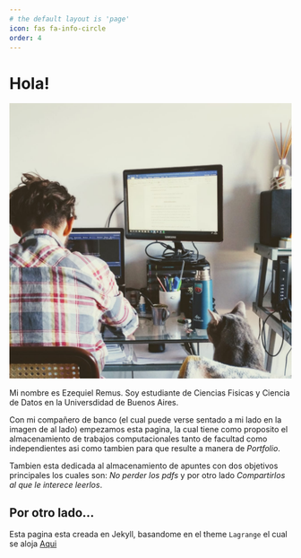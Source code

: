 ```yaml
---
# the default layout is 'page'
icon: fas fa-info-circle
order: 4
---
```


# Hola!

![Yo y mi compañero de banco.](/assets/img/portada_EW.jpg)

Mi nombre es Ezequiel Remus. Soy estudiante de Ciencias Fisicas y Ciencia de Datos en la Universdidad de Buenos Aires.
 
Con mi compañero de banco (el cual puede verse sentado a mi lado en la imagen de al lado)
empezamos esta pagina, la cual tiene como proposito el almacenamiento de trabajos computacionales tanto de facultad como independientes asi como tambien para que resulte a manera de *Portfolio*.

Tambien esta dedicada al almacenamiento de apuntes con dos objetivos principales los cuales son: *No perder los pdfs* y por otro lado *Compartirlos al que le interece leerlos*.

## Por otro lado...

Esta pagina esta creada en Jekyll, basandome en el theme `Lagrange` el cual se aloja [Aqui](https://github.com/LeNPaul/Lagrange)
